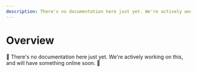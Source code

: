 ```yaml
---
description: There's no documentation here just yet. We're actively working on this, and will have something online soon.
---
```


# Overview <Badge text="Coming Soon!" type="warn"/>

:construction: There's no documentation here just yet. We're actively working on this, and will have something online soon. :construction:
